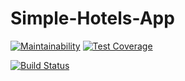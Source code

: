 # Simple-Hotels-App
[![Maintainability](https://api.codeclimate.com/v1/badges/4e981d110c7c6616d36e/maintainability)](https://codeclimate.com/github/Ahmed-osama/Simple-Hotels-App/maintainability)
[![Test Coverage](https://api.codeclimate.com/v1/badges/4e981d110c7c6616d36e/test_coverage)](https://codeclimate.com/github/Ahmed-osama/Simple-Hotels-App/test_coverage)

[![Build Status](https://travis-ci.org/Ahmed-osama/Simple-Hotels-App.svg?branch=master)](https://travis-ci.org/Ahmed-osama/Simple-Hotels-App)